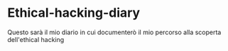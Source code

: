 # Ethical-hacking-diary
Questo sarà il mio diario in cui documenterò il mio percorso alla scoperta dell'ethical hacking
